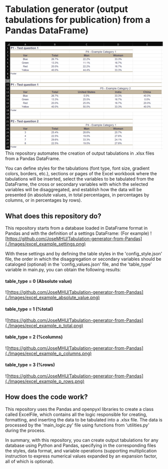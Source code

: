 # Tabulation generator (output tabulations for publication) from a Pandas DataFrame)
![logo](./Images/tabulation_example.png)
This repository automates the creation of output tabulations in .xlsx files from a Pandas DataFrame.

You can define styles for the tabulations (font type, font size, gradient colors, borders, etc.),
sections or pages of the Excel workbook where the tabulations will be inserted, select the variables to be tabulated
from the DataFrame, the cross or secondary variables with which the selected variables will be disaggregated, and
establish how the data will be presented (in absolute values, in total percentages, in percentages by columns, or
in percentages by rows).

## What does this repository do?
This repository starts from a database loaded in DataFrame format in Pandas and with the definition of a settings
DataFrame:
(For example)
![https://github.com/JoseMHU/Tabulation-generator-from-Pandas](./Images/excel_example_settings.png)

With these settings and by defining the table styles in the 'config_style.json' file, the order in which the
disaggregation or secondary variables should be cataloged (optional) in the 'config_values.json' file, and the
'table_type' variable in main.py, you can obtain the following results:

#### table_type = 0 (Absolute value)
![https://github.com/JoseMHU/Tabulation-generator-from-Pandas](./Images/excel_example_absolute_value.png)

#### table_type = 1 (%total)
![https://github.com/JoseMHU/Tabulation-generator-from-Pandas](./Images/excel_example_p_total.png)

#### table_type = 2 (%columns)
![https://github.com/JoseMHU/Tabulation-generator-from-Pandas](./Images/excel_example_p_columns.png)

#### table_type = 3 (%rows)
![https://github.com/JoseMHU/Tabulation-generator-from-Pandas](./Images/excel_example_p_rows.png)


## How does the code work?

This repository uses the Pandas and openpyxl libraries to create a class called ExcelFile, which contains all the logic
responsible for creating, formatting, and inserting the data to be tabulated into a .xlsx file. The data is processed
by the 'main_logic.py' file using functions from 'utilities.py' during the process.

In summary, with this repository, you can create output tabulations for any database using Python and Pandas,
specifying in the corresponding files the styles, data format, and variable operations (supporting multiplication
instruction to express numerical values expanded by an expansion factor, all of which is optional).
